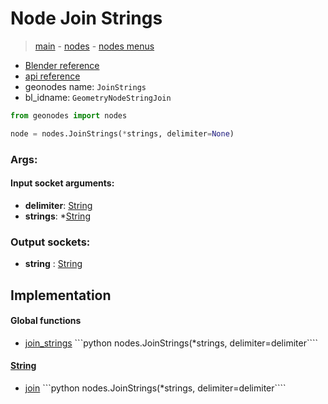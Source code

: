 # Node Join Strings

> [main](../structure.md) - [nodes](nodes.md) - [nodes menus](nodes_menus.md)

- [Blender reference](https://docs.blender.org/manual/en/latest/modeling/geometry_nodes/text/join_strings.html)
- [api reference](https://docs.blender.org/api/current/bpy.types.GeometryNodeStringJoin.html)
- geonodes name: `JoinStrings`
- bl_idname: `GeometryNodeStringJoin`

```python
from geonodes import nodes

node = nodes.JoinStrings(*strings, delimiter=None)
```

### Args:

#### Input socket arguments:

- **delimiter**: [String](String.md)
- **strings**: *[String](String.md)

### Output sockets:

- **string** : [String](String.md)

## Implementation

#### Global functions

 - [join_strings](A.md#join_strings) ```python nodes.JoinStrings(*strings, delimiter=delimiter````
#### [String](String.md)

 - [join](String.md#join) ```python nodes.JoinStrings(*strings, delimiter=delimiter````
